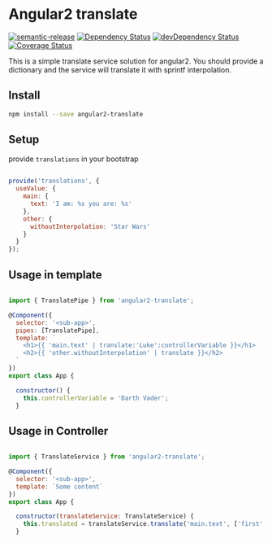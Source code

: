 # Angular2 translate

[![semantic-release](https://img.shields.io/badge/%20%20%F0%9F%93%A6%F0%9F%9A%80-semantic--release-e10079.svg)](https://github.com/semantic-release/semantic-release)
[![Dependency Status](https://david-dm.org/Valetudox/angular2-translate.svg)](https://david-dm.org/Valetudox/angular2-translate)
[![devDependency Status](https://david-dm.org/Valetudox/angular2-translate/dev-status.svg)](https://david-dm.org/Valetudox/angular2-translate#info=devDependencies)
[![Coverage Status](https://coveralls.io/repos/Valetudox/angular2-translate/badge.svg?branch=master&service=github)](https://coveralls.io/github/Valetudox/angular2-translate?branch=master)

This is a simple translate service solution for angular2. You should provide a dictionary and the service will translate it with sprintf interpolation.

Install
---------

```bash
npm install --save angular2-translate
```
Setup
---------

provide `translations` in your bootstrap

```javascript

provide('translations', { 
  useValue: {
    main: {
      text: 'I am: %s you are: %s'
    },
    other: {
      withoutInterpolation: 'Star Wars'
    }
  } 
});

```

Usage in template
---------

```javascript

import { TranslatePipe } from 'angular2-translate';

@Component({
  selector: '<sub-app>',
  pipes: [TranslatePipe],
  template: `
    <h1>{{ 'main.text' | translate:'Luke':controllerVariable }}</h1>
    <h2>{{ 'other.withoutInterpolation' | translate }}</h2>
  `
})
export class App {

  constructor() {
    this.controllerVariable = 'Darth Vader';
  }
```

Usage in Controller
---------

```javascript

import { TranslateService } from 'angular2-translate';

@Component({
  selector: '<sub-app>',
  template: `Some content`
})
export class App {

  constructor(translateService: TranslateService) {
    this.translated = translateService.translate('main.text', ['first', 'second']);
  }
```
